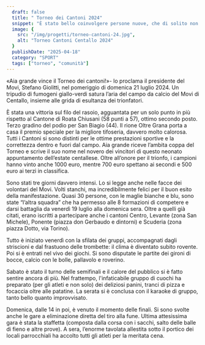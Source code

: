 ```yaml
---
  draft: false
  title: " Torneo dei Cantoni 2024"
  snippet: "È stato bello coinvolgere persone nuove, che di solito non frequentano il Movi. Abbiamo creato uno spazio di incontro che non c’era. Lo sport è un linguaggio universale, capace di appianare le differenze; è un veicolo per conoscere gli altri"
  image: {
    src: "/img/progetti/torneo-cantoni-24.jpg",
    alt: "Torneo Cantoni Centallo 2024"
  }
  publishDate: "2025-04-18"
  category: "SPORT"
  tags: ["torneo", "comunità"]
---
```

«Aia grande vince il Torneo dei cantoni!»- lo proclama il presidente del Movi, Stefano Giolitti, nel pomeriggio di domenica 21 luglio 2024. Un tripudio di fumogeni giallo-verdi satura l’aria del campo da calcio del Movi di Centallo, insieme alle grida di esultanza dei trionfatori. 

È stata una vittoria sul filo del rasoio, agguantata per un solo punto in più rispetto al Cantone di Roata Chiusani (58 punti a 57), ottimo secondo posto. Terzo gradino del podio per San Biagio (44). Il rione Oltre Grana porta a casa il premio speciale per la migliore tifoseria, davvero molto calorosa. Tutti i Cantoni si sono distinti per le ottime prestazioni sportive e la correttezza dentro e fuori dal campo.
Aia grande riceve l’ambita coppa del Torneo e scrive il suo nome nel novero dei vincitori di questo neonato appuntamento dell’estate centallese. Oltre all’onore per il trionfo, i campioni hanno vinto anche 1000 euro, mentre 700 euro spettano ai secondi e 500 euro ai terzi in classifica.

Sono stati tre giorni davvero intensi. Lo si legge anche nelle facce dei volontari del Movi. Volti stanchi, ma incredibilmente felici per il buon esito della manifestazione. Quasi 30 persone, con le maglie bianche e blu, sono state “l’altra squadra” che ha permesso alle 8 formazioni di competere e darsi battaglia da venerdì 19 luglio alla domenica sera. Oltre a quelli già citati, erano iscritti a partecipare anche i cantoni Centro, Levante (zona San Michele), Ponente (piazza don Gerbaudo e dintorni) e Scuderia (zona piazza Dotto, via Torino).

Tutto è iniziato venerdì con la sfilata dei gruppi, accompagnati dagli striscioni e dal frastuono delle trombette: il clima è diventato subito rovente. Poi si è entrati nel vivo dei giochi. Si sono disputate le partite dei gironi di bocce, calcio con le bolle, pallavolo e roverino.

Sabato è stato il turno delle semifinali e il calore del pubblico si è fatto sentire ancora di più. Nel frattempo, l'infaticabile gruppo di cuochi ha preparato (per gli atleti e non solo) dei deliziosi panini, tranci di pizza e focaccia oltre alle patatine. La serata si è conclusa con il karaoke di gruppo, tanto bello quanto improvvisato.

Domenica, dalle 14 in poi, è venuto il momento delle finali. Si sono svolte anche le gare a eliminazione diretta del tiro alla fune. Ultima attesissima gara è stata la staffetta (composta dalla corsa con i sacchi, salto delle balle di fieno e altre prove). A sera, l’enorme tavolata allestita sotto il portico dei locali parrocchiali ha accolto tutti gli atleti per la meritata cena. 



